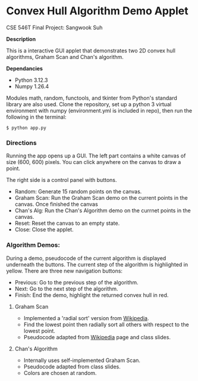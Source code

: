 # Convex Hull Algorithm Demo Applet

CSE 546T Final Project: Sangwook Suh

**Description**

This is a interactive GUI applet that demonstrates two 2D convex hull algorithms, Graham Scan and Chan's algorithm.

**Dependancies** 

- Python 3.12.3
- Numpy 1.26.4

Modules math, random, functools, and tkinter from Python's standard library are also used.
Clone the repository, set up a python 3 virtual environment with numpy (environment.yml is included in repo), then run the following in the terminal:

`$ python app.py`
  
### Directions

Running the app opens up a GUI. The left part contains a white canvas of size (600, 600) pixels. You can click anywhere on the canvas to draw a point. 

The right side is a control panel with buttons. 

- Random: Generate 15 random points on the canvas.
- Graham Scan: Run the Graham Scan demo on the current points in the canvas. Once finished the canvas 
- Chan's Alg: Run the Chan's Algorithm demo on the currnet points in the canvas.
- Reset: Reset the canvas to an empty state.
- Close: Close the applet.

### Algorithm Demos:

During a demo, pseudocode of the current algorithm is displayed underneath the buttons. The current step of the algorithm is highlighted in yellow. There are three new navigation buttons:

- Previous: Go to the previous step of the algorithm.
- Next: Go to the next step of the algorithm.
- Finish: End the demo, highlight the returned convex hull in red.

1. Graham Scan
   - Implemented a 'radial sort' version from [Wikipedia](https://en.wikipedia.org/wiki/Graham_scan).
   - Find the lowest point then radially sort all others with respect to the lowest point.
   - Pseudocode adapted from [Wikipedia](https://en.wikipedia.org/wiki/Graham_scan) page and class slides.

3. Chan's Algorithm
   - Internally uses self-implemented Graham Scan.
   - Pseudocode adapted from class slides.
   - Colors are chosen at random.


